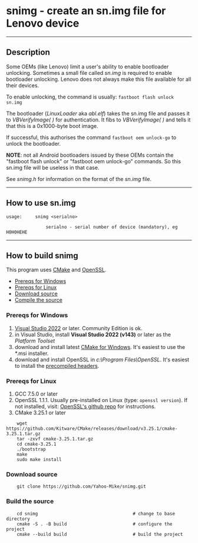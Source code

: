 # snimg - create an sn.img file for Lenovo device
---
## Description
Some OEMs (like Lenovo) limit a user's ability to enable bootloader unlocking.  Sometimes a small file called *sn.img* is required to enable bootloader unlocking.  Lenovo does not always make this file available for all their devices.

To enable unlocking, the command is usually:  `fastboot flash unlock sn.img`

The bootloader (*LinuxLoader* aka *abl.elf*) takes the sn.img file and passes it to *VBVerifyImage( )* for authentication.
It fibs to *VBVerifyImage( )* and tells it that this is a 0x1000-byte boot image.

If successful, this authorises the command `fastboot oem unlock-go` to unlock the bootloader.

**NOTE**: not all Android bootloaders issued by these OEMs contain the "fastboot flash unlock" or "fastboot oem unlock-go" commands.  So this sn.img file will be useless in that case.

See *snimg.h* for information on the format of the *sn.img* file.

---
## How to use sn.img
```
usage:     snimg <serialno>

               serialno - serial number of device (mandatory), eg H0H0HEHE
```
---
## How to build snimg
This program uses [CMake](https://cmake.org/) and [OpenSSL](https://www.openssl.org/).

- [Prereqs for Windows](#prereqs-for-windows)
- [Prereqs for Linux](#prereqs-for-linux)
- [Download source](#download-source)
- [Compile the source](#compile-the-source)

### Prereqs for Windows
1. [Visual Studio 2022](https://visualstudio.microsoft.com/downloads/) or later.  Community Edition is ok.
1. in Visual Studio, install **Visual Studio 2022 (v143)** or later as the *Platform Toolset*
1. download and install latest [CMake for Windows](https://cmake.org/download/).  It's easiest to use the *.msi installer.
1. download and install OpenSSL in *c:\Program Files\OpenSSL*.  It's easiest to install the [precompiled headers](https://github.com/CristiFati/Prebuilt-Binaries/tree/master/OpenSSL).

### Prereqs for Linux
1. GCC 7.5.0 or later
1. OpenSSL 1.1.1.  Usually pre-installed on Linux (type: ```openssl version```).  If not installed, visit: [OpenSSL's github repo](https://github.com/openssl/openssl) for instructions.
1. CMake 3.25.1 or later
```
    wget https://github.com/Kitware/CMake/releases/download/v3.25.1/cmake-3.25.1.tar.gz
    tar -zxvf cmake-3.25.1.tar.gz
    cd cmake-3.25.1
    ./bootstrap
    make
    sudo make install
```
### Download source
```
    git clone https://github.com/Yahoo-Mike/snimg.git
```
### Build the source
```
    cd snimg                                    # change to base directory
    cmake -S . -B build                         # configure the project
    cmake --build build                         # build the project
```    
